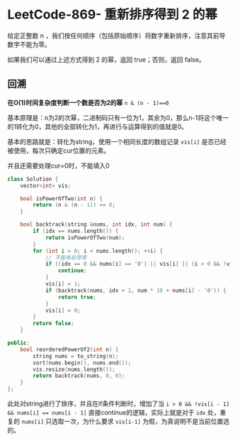 # LeetCode-869- 重新排序得到 2 的幂

给定正整数 n ，我们按任何顺序（包括原始顺序）将数字重新排序，注意其前导数字不能为零。

如果我们可以通过上述方式得到 2 的幂，返回 true；否则，返回 false。

## 回溯

**在O(1)时间复杂度判断一个数是否为2的幂** `n & (n - 1)==0`

基本原理是：n为2的次幂，二进制码只有一位为1，其余为0，那么n-1将这个唯一的1转化为0，其他的全部转化为1，再进行与运算得到的值就是0。

基本的思路就是：转化为string，使用一个相同长度的数组记录 `vis[i]` 是否已经被使用，每次只确定cur位置的元素。

并且还需要处理cur=0时，不能填入0

```C++
class Solution {
    vector<int> vis;

    bool isPowerOfTwo(int n) {
        return (n & (n - 1)) == 0;
    }

    bool backtrack(string &nums, int idx, int num) {
        if (idx == nums.length()) {
            return isPowerOfTwo(num);
        }
        for (int i = 0; i < nums.length(); ++i) {
            // 不能有前导零
            if ((idx == 0 && nums[i] == '0') || vis[i] || (i > 0 && !vis[i - 1] && nums[i] == nums[i - 1])) {
                continue;
            }
            vis[i] = 1;
            if (backtrack(nums, idx + 1, num * 10 + nums[i] - '0')) {
                return true;
            }
            vis[i] = 0;
        }
        return false;
    }

public:
    bool reorderedPowerOf2(int n) {
        string nums = to_string(n);
        sort(nums.begin(), nums.end());
        vis.resize(nums.length());
        return backtrack(nums, 0, 0);
    }
};
```

此处对string进行了排序，并且在if条件判断时，增加了当 `i > 0 && !vis[i - 1] && nums[i] == nums[i - 1]` 直接continue的逻辑，实际上就是对于 `idx` 处，重复的 `nums[i]` 只选取一次，为什么要求 `vis[i-1]` 为假，为真说明不是当前位置选的。


